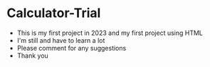 # Calculator-Trial
- This is my first project in 2023 and my first project using HTML
- I'm still and have to learn a lot
- Please comment for any suggestions
- Thank you
